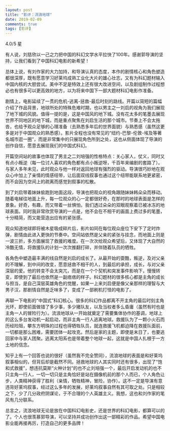 ```yaml
---
layout: post
title: "影评：流浪地球"
date: 2019-02-09
comments: true
tags: [影评]
---
```


<div class="post-teaser"> 4.0/5 星</div>
<!-- more -->


有人说，刘慈欣以一己之力把中国的科幻文学水平拉快了100年。感谢郭导演的坚持，让我们看到了中国科幻电影的新希望！

总体上说，有刘作家的大力加持，和导演认真的态度，本作的剧情核心和角色塑造都很深厚，既有愿意学习好莱坞成熟工业化大片的雄心壮志，又有为科幻题材输入中国内核的大胆尝试。美中不足是特效上还有很大改进空间，以及剧组制作过程想必也有很多可以更高效的地方，以为将来中国下一部大题材科幻电影作准备。

剧情上，电影延续了一贯的危机-逃离-拯救-最后时刻的路线。开篇以简短的篇幅介绍了作品背景，地球所处的特殊危难时期，也以男主之一刘启的视角为我们展现了地下城的风貌。值得一提的是，这是中国风的地下城。没有花太多的笔墨去展现世界不同地区的地下城，而是重点聚焦在刘启生活的那个城市。节奏上不会太拖沓，也给予观众足够的心理准备（去熟悉多年后的世界面貌）与熟悉感（虽然这更多是对于中国观众的熟悉感）。影片全程也没有常见的“纽约-巴黎-伦敦-埃及等著名城市逛一圈”，而是非常集中的只展现角色所到之处，这也从侧面体现了导演的创作自信，愿意去展现我们的中国式科幻。

开篇空间站的故事也体现了男主之二刘培强的性格特点：关心家人，仗义，同时又有点小叛逆（每一位讨人喜欢的角色都有点小叛逆呀，千百年来编剧的套路了）。与家人多年未见，此时观众与他一样对返回地球有强烈的驱动。导演很巧妙地在观众心中加上了亲情的情感纽带，让后面双线叙事也通过这个纽带能联系地更紧密，而不会因为空间上的疏离而感觉到叙事的松散。

到了刘启带着妹妹偷跑到地面这段，导演也把观众的视角跟随妹妹韩朵朵而移动。随着电梯往地面上升，每一位观众的心一定都很好奇，在那时的地球表面是怎样的景象。好奇，有趣，而又带着一丝惧怕，我们透过朵朵的双眼观察着已被冰冻的地球表面。同时我非常欣赏导演的一点是，他不会在不相干的画面上费过多的笔墨，十分精简，而又能营造出应有的紧张感。

观众知道地球即将被木星吸成碎片后，影片如同在每位观众座位下安下了定时炸弹，剧情由此进入更快的节奏中。空间站依然是父亲的紧张与挂念，而地面上则是一波三折，多方面展现了救援的难度。在一次次给观众希望后，又体现了大自然的冷酷无情，将救援队的计划一次次推翻打碎，并伴随着队员的牺牲。

各角色中塑造最丰满的线自然是刘启的成长了。从最开始的耍酷，叛逆，及对父亲的不理解，到中间的改变，愿意拯救不相干的人，到最后的承担，成长，与对父亲深层的爱。他的转变不会太突兀，而是在一个个契机和突发事件影响下，慢慢转变，即使到了最后也依然是一副痞痞的样子。科幻题材的很多核心都是主角的成长与担当，是自己深层英雄角色的觉醒，如果一上来刘启便是像父亲那样的理智与大男子汉，那剧情自然是乏味多了，变成了一部刷机打怪的电影了。

再聊一下电影的“中国式”科幻核心。很多的科幻作品都离不开主角的最后时刻主角光环，即使前面做错了多少事，多少猪队友，以及当权者多么昏庸（虽然有时也是主角一人的冒险行为）。流浪地球从一开始就奠定了需要集体协作的基调，地球上的这么多台发动机一起启动，而非主角一行人逃离地球。救援队为了一颗小火石而历经险阻，攀东方明珠的过程也得牺牲队员，就连救援飞机都迫降在救援队面前，一切都是那么困难，需要团体一起攻克。然后是家的主题，即使是末日了，也要逃回家中与家人团聚。逃离太阳系也是带着整个地球一起，这就是中国人扎根于一方土地的信念。

知乎上有一个回答也说的很好（虽然我不完全赞同），流浪地球的表面是和好莱坞叙事相似的，但背后却是截然不同。拯救地球的人其实同时还有很多，出现了“饱和式救援”，想违抗莫斯“火种计划”的也不止刘培强一个，最后开启发动机的也不只主角一行人，一切一切只是主角恰好是站在摄像机前的那个人而已，个人角色让步，人类精神获得了胜利（亲情，牺牲精神，冒险，协作）。这不一定是导演有意违背好莱坞叙事，经过这么多年的发展，好莱坞叙事自然有其可取之处。只是相较之下，少了几分政府阴谋论，于不合理的个人英雄主义。我想，这也和刘作家的笔风有几分联系。

总言之，流浪地球无论是放在中国科幻电影史，还是世界的科幻电影，都算可以的了。个人也很羡慕郭导演，可以坚持并成功创作出这一部精彩的作品。希望中国电影业能再接再厉，打造自己的更多品牌！